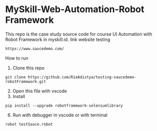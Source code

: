 # MySkill-Web-Automation-Robot Framework

This repo is the case study source code for course UI Automation with Robot Framework in myskill.id.
link website testing

```
https://www.saucedemo.com/
```

How to run

1. Clone this repo

```
git clone https://github.com/RioAdistya/testing-saucedemo-robotFramework.git
```

2. Open this file with vscode
3. Install

```
pip install --upgrade robotframework-seleniumlibrary
```

6. Run with debugger in vscode
or with terminal
```
robot testSauce.robot
```
